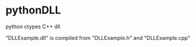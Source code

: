 # pythonDLL

python ctypes C++ dll

"DLLExample.dll" is compiled from "DLLExample.h" and "DLLExample.cpp"
